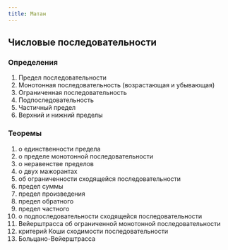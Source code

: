 ```yaml
---
title: Матан
---
```


## Числовые последовательности

### Определения

1. Предел последовательности
2. Монотонная последовательность (возрастающая и убывающая)
3. Ограниченная последовательность
4. Подпоследовательность
5. Частичный предел
6. Верхний и нижний пределы

### Теоремы

1. о единственности предела
2. о пределе монотонной последовательности
3. о неравенстве пределов
4. о двух мажорантах
5. об ограниченности сходящейся последовательности
6. предел суммы
7. предел произведения
8. предел обратного
9. предел частного
10. о подпоследовательности сходящейся последовательности
11. Вейерштрасса об ограниченной монотонной последовательности
12. критерий Коши сходимости последовательности
13. Больцано-Вейерштрасса
